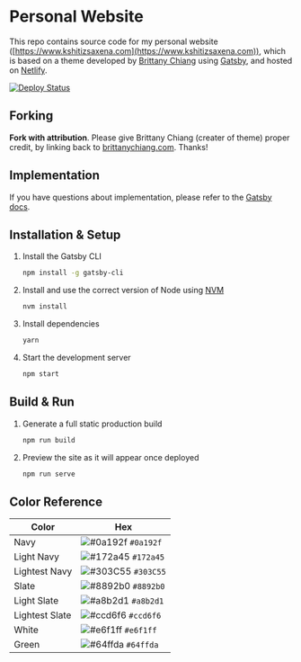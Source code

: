 # Personal Website

This repo contains source code for my personal website ([https://www.kshitizsaxena.com](https://www.kshitizsaxena.com)), which is based on a theme developed by [Brittany Chiang](https://brittanychiang.com) using [Gatsby](https://www.gatsbyjs.org), and hosted on [Netlify](https://www.netlify.com).

[![Deploy Status](https://api.netlify.com/api/v1/badges/33470e36-18fd-41ba-abae-e56fb8a399be/deploy-status)](https://app.netlify.com/sites/kshitizsaxena/deploys)

## Forking

**Fork with attribution**. Please give Brittany Chiang (creater of theme) proper credit, by linking back to [brittanychiang.com](https://brittanychiang.com). Thanks!

## Implementation
If you have questions about implementation, please refer to the [Gatsby docs](https://www.gatsbyjs.org/docs/).

## Installation & Setup

1. Install the Gatsby CLI

   ```sh
   npm install -g gatsby-cli
   ```

2. Install and use the correct version of Node using [NVM](https://github.com/nvm-sh/nvm)

   ```sh
   nvm install
   ```

3. Install dependencies

   ```sh
   yarn
   ```

4. Start the development server

   ```sh
   npm start
   ```

## Build & Run

1. Generate a full static production build

   ```sh
   npm run build
   ```

1. Preview the site as it will appear once deployed

   ```sh
   npm run serve
   ```

## Color Reference

| Color          | Hex                                                                |
| -------------- | ------------------------------------------------------------------ |
| Navy           | ![#0a192f](https://via.placeholder.com/10/0a192f?text=+) `#0a192f` |
| Light Navy     | ![#172a45](https://via.placeholder.com/10/0a192f?text=+) `#172a45` |
| Lightest Navy  | ![#303C55](https://via.placeholder.com/10/303C55?text=+) `#303C55` |
| Slate          | ![#8892b0](https://via.placeholder.com/10/8892b0?text=+) `#8892b0` |
| Light Slate    | ![#a8b2d1](https://via.placeholder.com/10/a8b2d1?text=+) `#a8b2d1` |
| Lightest Slate | ![#ccd6f6](https://via.placeholder.com/10/ccd6f6?text=+) `#ccd6f6` |
| White          | ![#e6f1ff](https://via.placeholder.com/10/e6f1ff?text=+) `#e6f1ff` |
| Green          | ![#64ffda](https://via.placeholder.com/10/64ffda?text=+) `#64ffda` |
